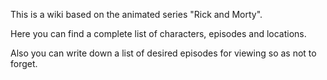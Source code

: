 This is a wiki based on the animated series "Rick and Morty".

Here you can find a complete list of characters, episodes and locations. 

Also you can write down a list of desired episodes for viewing so as not to forget.